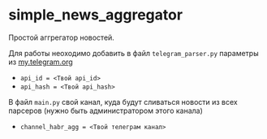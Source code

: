 # simple_news_aggregator
Простой аггрегатор новостей.

Для работы неоходимо добавить в файл `telegram_parser.py` параметры из [my.telegram.org](https://my.telegram.org)
- `api_id = <Твой api_id>`
- `api_hash = <Твой api_hash>`

В файл `main.py` свой канал, куда будут сливаться новости из всех парсеров (нужно быть администратором этого канала)
- `channel_habr_agg = <Твой телеграм канал>`
